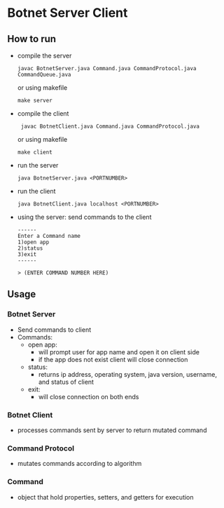 # Botnet Server Client

## How to run
* compile the server
    ```
    javac BotnetServer.java Command.java CommandProtocol.java CommandQueue.java
    ```
    or using makefile
    ```
    make server
    ```
* compile the client
   ```
    javac BotnetClient.java Command.java CommandProtocol.java
    ```
    or using makefile
    ```
    make client
    ```
* run the server
    ```
    java BotnetServer.java <PORTNUMBER>
    ```
* run the client
    ```
    java BotnetClient.java localhost <PORTNUMBER>
    ```
* using the server: send commands to the client
    ```
    ------
    Enter a Command name 
    1)open app
    2)status
    3)exit
    ------

    > (ENTER COMMAND NUMBER HERE)
    ```

## Usage
### Botnet Server
* Send commands to client
* Commands:
    * open app:
        * will prompt user for app name and open it on client side
        * if the app does not exist client will close connection
    * status:
        * returns ip address, operating system, java version, username, and status of client
    * exit:
        * will close connection on both ends
### Botnet Client
* processes commands sent by server to return mutated command
### Command Protocol
* mutates commands according to algorithm
### Command
* object that hold properties, setters, and getters for execution